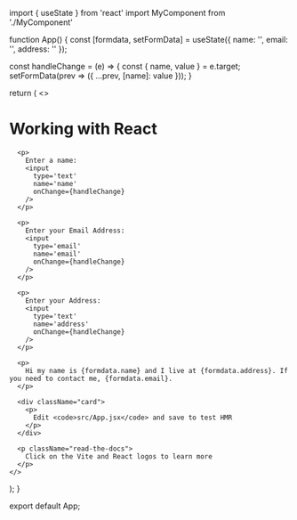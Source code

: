 import { useState } from 'react'
import MyComponent from './MyComponent'

function App() {
  const [formdata, setFormData] = useState({ name: '', email: '', address: '' });

  const handleChange = (e) => {
    const { name, value } = e.target;
    setFormData(prev => ({
      ...prev,
      [name]: value
    }));
  }

  return (
    <>
      <h1>Working with React</h1>
      <MyComponent />

      <p>
        Enter a name:
        <input
          type='text'
          name='name'
          onChange={handleChange}
        />
      </p>

      <p>
        Enter your Email Address:
        <input
          type='email'
          name='email'
          onChange={handleChange}
        />
      </p>

      <p>
        Enter your Address:
        <input
          type='text'
          name='address'
          onChange={handleChange}
        />
      </p>

      <p>
        Hi my name is {formdata.name} and I live at {formdata.address}. If you need to contact me, {formdata.email}.
      </p>

      <div className="card">
        <p>
          Edit <code>src/App.jsx</code> and save to test HMR
        </p>
      </div>

      <p className="read-the-docs">
        Click on the Vite and React logos to learn more
      </p>
    </>
  );
}

export default App;
